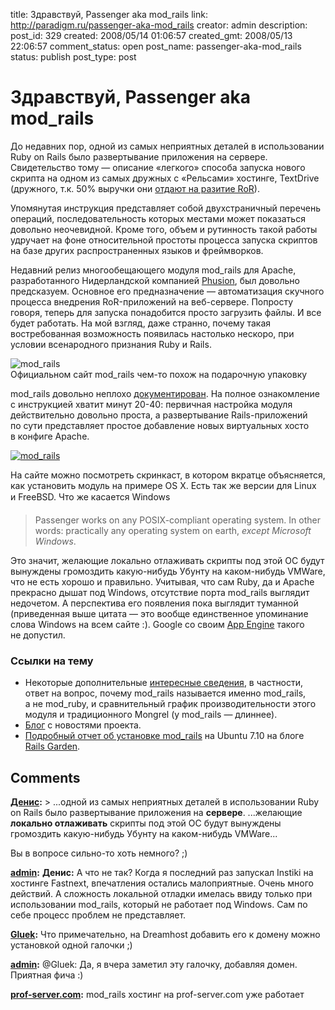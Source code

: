 title: Здравствуй, Passenger aka mod_rails
link: http://paradigm.ru/passenger-aka-mod_rails
creator: admin
description: 
post_id: 329
created: 2008/05/14 01:06:57
created_gmt: 2008/05/13 22:06:57
comment_status: open
post_name: passenger-aka-mod_rails
status: publish
post_type: post

# Здравствуй, Passenger aka mod_rails

До недавних пор, одной из самых неприятных деталей в использовании Ruby on Rails было развертывание приложения на сервере. Свидетельство тому — описание «легкого» способа запуска нового скрипта на одном из самых дружных с «Рельсами» хостинге, TextDrive (дружного, т.к. 50% выручки они [отдают на разитие RoR](http://b23.ru/pg2)).

Упомянутая инструкция представляет собой двухстраничный перечень операций, последовательность которых местами может показаться довольно неочевидной. Кроме того, объем и рутинность такой работы удручает на фоне относительной простоты процесса запуска скриптов на базе других распространенных языков и фреймворков.

Недавний релиз многообещающего модуля mod_rails для Apache, разработанного Нидерландской компанией [Phusion](http://www.phusion.nl/), был довольно предсказуем. Основное его предназначение — автоматизация скучного процесса внедрения RoR-приложений на веб-сервере. Попросту говоря, теперь для запуска понадобится просто загрузить файлы. И все будет работать. На мой взгляд, даже странно, почему такая востребованная возможность появилась настолько нескоро, при условии всенародного признания Ruby и Rails.

![mod_rails](/;-\)/2008/05/00mod_rails.png)  
Официальном сайт mod_rails чем-то похож на подарочную упаковку

mod_rails довольно неплохо [документирован](http://b23.ru/pgw). На полное ознакомление с инструкцией хватит минут 20-40: первичная настройка модуля действительно довольно проста, а развертывание Rails-приложений по сути представляет простое добавление новых виртуальных хосто в конфиге Apache.

[![mod_rails](/;-\)/2008/05/01testimonials.png)](http://b23.ru/pg1)

На сайте можно посмотреть скринкаст, в котором вкратце объясняется, как установить модуль на примере OS X. Есть так же верcии для Linux и FreeBSD. Что же касается Windows

> Passenger works on any POSIX-compliant operating system. In other words: practically any operating system on earth, _except Microsoft Windows_.

Это значит, желающие локально отлаживать скрипты под этой ОС будут вынуждены громоздить какую-нибудь Убунту на каком-нибудь VMWare, что не есть хорошо и правильно. Учитывая, что сам Ruby, да и Apache прекрасно дышат под Windows, отсутствие порта mod_rails выглядит недочетом. А перспектива его появления пока выглядит туманной (приведенная выше цитата — это вообще единственное упоминание слова Windows на всем сайте :). Google со своим [App Engine](/2008/04/08/google-app-engine-preview/) такого не допустил.

### Ссылки на тему

  * Некоторые дополнительные [интересные сведения](http://b23.ru/pgz), в частности, ответ на вопрос, почему mod_rails называется именно mod_rails, а не mod_ruby, и сравнительный график производительности этого модуля и традиционного Mongrel (у mod_rails — длиннее).
  * [Блог](http://blog.phusion.nl/) с новостями проекта.
  * [Подробный отчет об установке mod_rails](http://b23.ru/pg4) на Ubuntu 7.10 на блоге [Rails Garden](http://www.railsgarden.com/).

## Comments

**[Денис](#758 "2008/05/14 13:59:52"):** > ...одной из самых неприятных деталей в использовании Ruby on Rails было развертывание приложения на **сервере**. ...желающие **локально отлаживать** скрипты под этой ОС будут вынуждены громоздить какую-нибудь Убунту на каком-нибудь VMWare... 

Вы в вопросе сильно-то хоть немного? ;)

**[admin](#761 "2008/05/14 16:43:11"):** **Денис:** А что не так? Когда я последний раз запускал Instiki на хостинге Fastnext, впечатления остались малоприятные. Очень много действий. А сложность локальной отладки имелась ввиду только при использовании mod_rails, который не работает под Windows. Сам по себе процесс проблем не представляет.

**[Gluek](#785 "2008/05/20 20:53:24"):** Что примечательно, на Dreamhost добавить его к домену можно установкой одной галочки ;)

**[admin](#786 "2008/05/20 21:21:19"):** @Gluek: Да, я вчера заметил эту галочку, добавляя домен. Приятная фича :)

**[prof-server.com](#1308 "2008/07/07 23:13:19"):** mod_rails хостинг на prof-server.com уже работает

